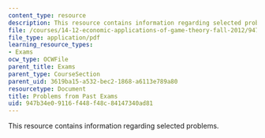 ```yaml
---
content_type: resource
description: This resource contains information regarding selected problems.
file: /courses/14-12-economic-applications-of-game-theory-fall-2012/947b34e09116f448f48c84147340ad81_MIT14_12F12_Selected_Prob.pdf
file_type: application/pdf
learning_resource_types:
- Exams
ocw_type: OCWFile
parent_title: Exams
parent_type: CourseSection
parent_uid: 3619ba15-a532-bec2-1868-a6113e789a80
resourcetype: Document
title: Problems from Past Exams
uid: 947b34e0-9116-f448-f48c-84147340ad81
---
```

This resource contains information regarding selected problems.

